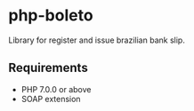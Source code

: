 php-boleto
==========

Library for register and issue brazilian bank slip.

Requirements
------------

- PHP 7.0.0 or above
- SOAP extension
